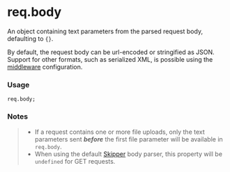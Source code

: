 # req.body

An object containing text parameters from the parsed request body, defaulting to `{}`.

By default, the request body can be url-encoded or stringified as JSON.  Support for other formats, such as serialized XML, is possible using the [middleware](http://sailsjs.com/documentation/concepts/Middleware) configuration.

### Usage
```usage
req.body;
```

### Notes
>+ If a request contains one or more file uploads, only the text parameters sent _**before**_ the first file parameter will be available in `req.body`.
>+ When using the default [Skipper](https://github.com/balderdashy/skipper) body parser, this property will be `undefined` for GET requests.



<docmeta name="displayName" value="req.body">
<docmeta name="pageType" value="property">

